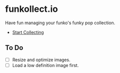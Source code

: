 # funkollect.io

Have fun managing your funko's funky pop collection.

* [Start Collecting](http://gabinaureche.com/funkollect.io)

## To Do

* [ ] Resize and optimize images.
* [ ] Load a low definition image first.
